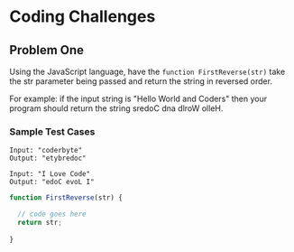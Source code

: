 # Coding Challenges

## Problem One
Using the JavaScript language, have the `function FirstReverse(str)` take the str parameter being passed and return the string in reversed order. 

For example: if the input string is "Hello World and Coders" then your program should return the string sredoC dna dlroW olleH. 

### Sample Test Cases

```
Input: "coderbyte"
Output: "etybredoc"
```

```
Input: "I Love Code"
Output: "edoC evoL I"
```

```JavaScript
function FirstReverse(str) { 

  // code goes here  
  return str; 
         
}
```